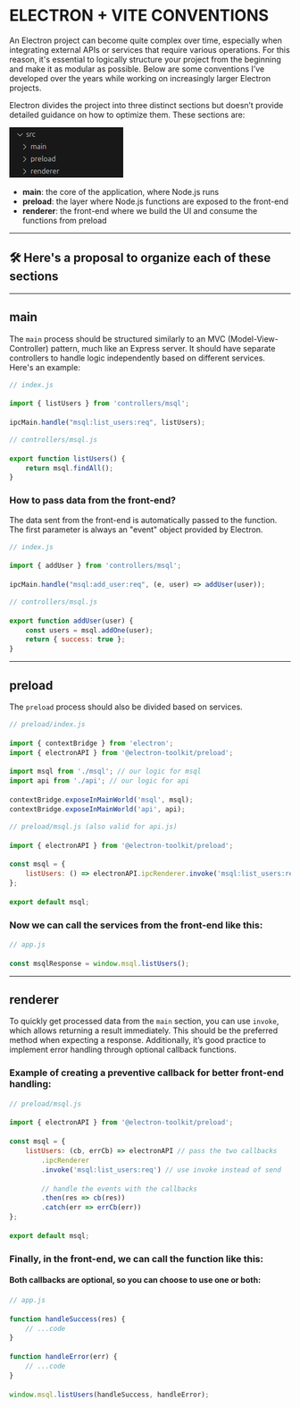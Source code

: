 # ELECTRON + VITE CONVENTIONS  

An Electron project can become quite complex over time, especially when integrating external APIs or services that require various operations. For this reason, it's essential to logically structure your project from the beginning and make it as modular as possible. Below are some conventions I’ve developed over the years while working on increasingly larger Electron projects.

Electron divides the project into three distinct sections but doesn’t provide detailed guidance on how to optimize them. These sections are:

<img src="folder-tree.png"/>

- **main**: the core of the application, where Node.js runs  
- **preload**: the layer where Node.js functions are exposed to the front-end  
- **renderer**: the front-end where we build the UI and consume the functions from preload  

---

## 🛠 Here's a proposal to organize each of these sections

---

## **main**  

The `main` process should be structured similarly to an MVC (Model-View-Controller) pattern, much like an Express server. It should have separate controllers to handle logic independently based on different services. Here's an example:

```javascript
// index.js

import { listUsers } from 'controllers/msql';

ipcMain.handle("msql:list_users:req", listUsers);
```

```javascript
// controllers/msql.js

export function listUsers() {
    return msql.findAll();
}
```

### How to pass data from the front-end?
The data sent from the front-end is automatically passed to the function. The first parameter is always an "event" object provided by Electron.

```javascript
// index.js

import { addUser } from 'controllers/msql';

ipcMain.handle("msql:add_user:req", (e, user) => addUser(user));
```

```javascript
// controllers/msql.js

export function addUser(user) {
    const users = msql.addOne(user);
    return { success: true };
}
```

---

## **preload**  

The `preload` process should also be divided based on services.

```javascript
// preload/index.js

import { contextBridge } from 'electron';
import { electronAPI } from '@electron-toolkit/preload';

import msql from './msql'; // our logic for msql
import api from './api'; // our logic for api

contextBridge.exposeInMainWorld('msql', msql);
contextBridge.exposeInMainWorld('api', api);
```

```javascript
// preload/msql.js (also valid for api.js)

import { electronAPI } from '@electron-toolkit/preload';

const msql = {
    listUsers: () => electronAPI.ipcRenderer.invoke('msql:list_users:req')
};

export default msql;
```

### Now we can call the services from the front-end like this:

```javascript
// app.js

const msqlResponse = window.msql.listUsers();
```

---

## **renderer**  

To quickly get processed data from the `main` section, you can use `invoke`, which allows returning a result immediately. This should be the preferred method when expecting a response. Additionally, it’s good practice to implement error handling through optional callback functions.

### Example of creating a preventive callback for better front-end handling:

```javascript
// preload/msql.js

import { electronAPI } from '@electron-toolkit/preload';

const msql = {
    listUsers: (cb, errCb) => electronAPI // pass the two callbacks
        .ipcRenderer
        .invoke('msql:list_users:req') // use invoke instead of send

        // handle the events with the callbacks
        .then(res => cb(res))
        .catch(err => errCb(err))
};

export default msql;
```

### Finally, in the front-end, we can call the function like this:

#### Both callbacks are optional, so you can choose to use one or both:

```javascript
// app.js

function handleSuccess(res) {
    // ...code
}

function handleError(err) {
    // ...code
}

window.msql.listUsers(handleSuccess, handleError);
```

